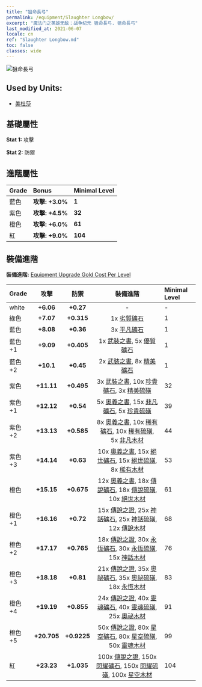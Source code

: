 ```yaml
---
title: "狙命長弓"
permalink: /equipment/Slaughter Longbow/
excerpt: "魔法门之英雄无敌：战争纪元 狙命長弓. 狙命長弓"
last_modified_at: 2021-06-07
locale: cn
ref: "Slaughter Longbow.md"
toc: false
classes: wide
---
```


  ![狙命長弓](/images/e/e_7041.png)

## Used by Units:

* [美杜莎](/cn/units/Medusa/) 


## 基礎屬性
 **Stat 1:** 攻擊

 **Stat 2:** 防禦

## 進階屬性

  |     Grade    |   Bonus | Minimal Level | 
  |:-------------|:--------|:--------------| 
  | 藍色 | **攻擊: +3.0%** | **1** | 
  | 紫色 | **攻擊: +4.5%** | **32** | 
  | 橙色 | **攻擊: +6.0%** | **61** | 
  | 紅 | **攻擊: +9.0%** | **104** | 


## 裝備進階
 **裝備進階:** [Equipment Upgrade Gold Cost Per Level](/equipment/EquipmentUpgradeCostPerLevel/) 

  |          Grade      | 攻擊 | 防禦 | 裝備進階 | Minimal Level |
  |:--------------------|:---------:|:---------:|:----------------:|:--------------|
  | white | **+6.06** | **+0.27** | - | - |
  | 綠色 | **+7.07** | **+0.315** | 1x [劣質礦石](/cn/Items/mat_1/) | 1 |
  | 藍色 | **+8.08** | **+0.36** | 3x [平凡礦石](/cn/Items/mat_6/) | 1 |
  | 藍色 +1 | **+9.09** | **+0.405** | 1x [武裝之書](/cn/Items/mat_18/), 5x [優質礦石](/cn/Items/mat_12/) | 1 |
  | 藍色 +2 | **+10.1** | **+0.45** | 2x [武裝之書](/cn/Items/mat_25/), 8x [精美礦石](/cn/Items/mat_19/) | 1 |
  | 紫色 | **+11.11** | **+0.495** | 3x [武裝之書](/cn/Items/mat_32/), 10x [珍貴礦石](/cn/Items/mat_26/), 3x [精美硫磺](/cn/Items/mat_22/) | 32 |
  | 紫色 +1 | **+12.12** | **+0.54** | 5x [奧義之書](/cn/Items/mat_39/), 15x [非凡礦石](/cn/Items/mat_33/), 5x [珍貴硫磺](/cn/Items/mat_29/) | 39 |
  | 紫色 +2 | **+13.13** | **+0.585** | 8x [奧義之書](/cn/Items/mat_46/), 10x [稀有礦石](/cn/Items/mat_40/), 10x [稀有硫磺](/cn/Items/mat_43/), 5x [非凡木材](/cn/Items/mat_34/) | 44 |
  | 紫色 +3 | **+14.14** | **+0.63** | 10x [奧義之書](/cn/Items/mat_53/), 15x [絕世礦石](/cn/Items/mat_47/), 15x [絕世硫磺](/cn/Items/mat_50/), 8x [稀有木材](/cn/Items/mat_41/) | 53 |
  | 橙色 | **+15.15** | **+0.675** | 12x [奧義之書](/cn/Items/mat_60/), 18x [傳說礦石](/cn/Items/mat_54/), 18x [傳說硫磺](/cn/Items/mat_57/), 10x [絕世木材](/cn/Items/mat_48/) | 61 |
  | 橙色 +1 | **+16.16** | **+0.72** | 15x [傳說之證](/cn/Items/mat_67/), 25x [神話礦石](/cn/Items/mat_61/), 25x [神話硫磺](/cn/Items/mat_64/), 12x [傳說木材](/cn/Items/mat_55/) | 68 |
  | 橙色 +2 | **+17.17** | **+0.765** | 18x [傳說之證](/cn/Items/mat_74/), 30x [永恆礦石](/cn/Items/mat_68/), 30x [永恆硫磺](/cn/Items/mat_71/), 15x [神話木材](/cn/Items/mat_62/) | 76 |
  | 橙色 +3 | **+18.18** | **+0.81** | 21x [傳說之證](/cn/Items/mat_81/), 35x [奧祕礦石](/cn/Items/mat_75/), 35x [奧祕硫磺](/cn/Items/mat_78/), 18x [永恆木材](/cn/Items/mat_69/) | 83 |
  | 橙色 +4 | **+19.19** | **+0.855** | 24x [傳說之證](/cn/Items/mat_88/), 40x [靈魂礦石](/cn/Items/mat_82/), 40x [靈魂硫磺](/cn/Items/mat_85/), 25x [奧祕木材](/cn/Items/mat_76/) | 91 |
  | 橙色 +5 | **+20.705** | **+0.9225** | 50x [傳說之證](/cn/Items/mat_95/), 80x [星空礦石](/cn/Items/mat_89/), 80x [星空硫磺](/cn/Items/mat_92/), 50x [靈魂木材](/cn/Items/mat_83/) | 99 |
  | 紅 | **+23.23** | **+1.035** | 100x [傳說之證](/cn/Items/mat_102/), 150x [閃耀礦石](/cn/Items/mat_96/), 150x [閃耀硫磺](/cn/Items/mat_99/), 100x [星空木材](/cn/Items/mat_90/) | 104 |

